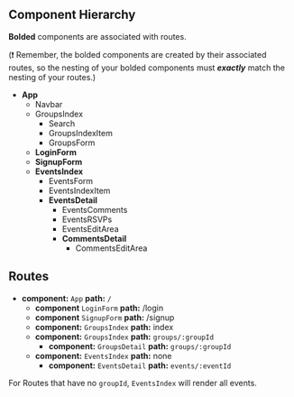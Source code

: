 ## Component Hierarchy

**Bolded** components are associated with routes.

(:exclamation: Remember, the bolded components are created by their
associated routes, so the nesting of your bolded components must
_**exactly**_ match the nesting of your routes.)

* **App**
  * Navbar
  * GroupsIndex
    * Search
    * GroupsIndexItem
    * GroupsForm
  * **LoginForm**
  * **SignupForm**
  * **EventsIndex**
    * EventsForm
    * EventsIndexItem
    * **EventsDetail**
      * EventsComments
      * EventsRSVPs
      * EventsEditArea
      * **CommentsDetail**
        * CommentsEditArea

## Routes

* **component:** `App` **path:** `/`
  * **component** `LoginForm` **path:** /login
  * **component** `SignupForm` **path:** /signup
  * **component:** `GroupsIndex` **path:** index
  * **component:** `GroupsIndex` **path:** `groups/:groupId`
    * **component:** `GroupsDetail` **path:** `groups/:groupId`
  * **component:** `EventsIndex` **path:** none
    * **component:** `EventsDetail` **path:** `events/:eventId`

For Routes that have no `groupId`, `EventsIndex` will render all
events.
